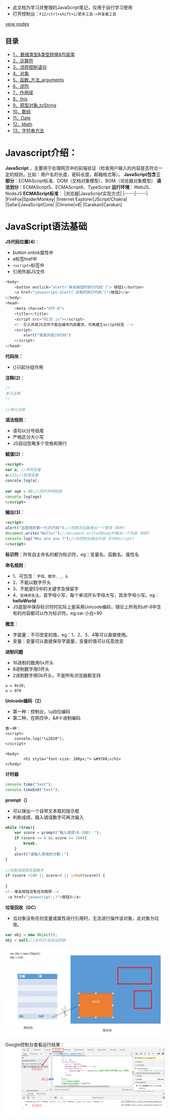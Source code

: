 - 此文档为学习并整理的JavaScript笔记，仅用于自行学习使用
- 打开控制台：`F12/ctrl+shift+i/更多工具->开发者工具`

[veiw nodes](https://gaoyubest.github.io/GyHelloJavaScripyt)

## 目录

*   [1.、数据类型&类型转换&包装类](01_数据类型_类型转换_包装类.md)
*   [2、运算符](02_运算符.md)
*   [3、流程控制语句](03_流程控制语句.md)
*   [4、对象](04_对象.md)
*   [5、函数_方法_arguments](05_函数_方法_arguments.md)
*   [6、闭包](06_闭包.md)
*   [7、作用域](07_作用域md)
*   [8、this](08_this.md)
*   [9、原型对象_toString](09_原型对象_toString.md)
*   [10、数组](010_数组.md)
*   [11、Date](011_Date.md)
*   [12、Math](012_Math.md)
*   [13、字符串方法](013_字符串方法.md)





# Javascript介绍：
**JavaScript** ，主要用于处理网页中的前端验证（检查用户输入的内容是否符合一定的规则，比如：用户名的长度，密码长度，邮箱格式等）。
**JavaScript包含三部分**：ECMAScript标准、DOM（文档对象模型）、BOM（浏览器对象模型）
**语法划分**：ECMAScript5、ECMAScript6、TypeScript
**运行环境**：WebJS、NodeJS
**ECMAScript标准**：
|浏览器|JavaScript实现方式|
|-----|-----|
|FireFox|SpiderMonkey|
|Internet Explorer|JScript/Chakra|
|Safari|JavaScriptCore|
|Chrome|v8|
|Carakan|Carakan|
# JavaScript语法基础
**JS代码位置(4)**：
- button onlink属性中
- a标签href中
- `<script>`标签中
- 引用外部JS文件
```JavaScript
<body>
    <button onclick="alert('单击按钮时执行代码')"> 按钮1</button>
    <a href="javascript:alert('点我时执行代码')">按钮2</a>
</body>
<head>
    <meta charset="UTF-8">
    <title></title>
    <script src="01JS.js"></script>
    <!--引入外部JS文件不能在编写内部要求，可再建立script标签 -->
    <script>
        alert("我是内部JS代码")
    </script>
</head>
```
**代码块：**
- {}只起分组作用

**注释(2)**：
```js
/*
多行注释
*/

//单行注释
```

**语法规则**：
- 语句以分号结尾
- 严格区分大小写
- JS自动忽略多个空格和换行

**赋值(2)**：
```html
<script>
var a; //声明变量
a=123;//赋值变量
concole.log(a);

var age = 80;//同时声明赋值
console.log(age)
</script>
```
**输出(3)**：
```html
<script>
alert("这是我的第一行JS代码");//控制浏览器弹出一个警告（BOM）
document.write("Hello!");//document.write向body中输出一个内容（DOM）
console.log("Who are you ?");//向控制台输出内容（ECMAScript）
</script>
```
**标识符**：所有自主命名的都为标识符，eg：变量名、函数名、属性名

**命名规则**：
- 1、可包含：`字母、数学、_、& `
- 2、不能以数字开头
- 3、不能是ES中的关键字及保留字
- 4、`驼峰命名法`，首字母小写，每个单词开头字母大写，其余字母小写。eg：**helloWorld**
- JS底层中保存标识符时实际上是采用Unicode编码，理论上所有的utf-8中含有的内容都可以作为标识符。eg:var 小白=90

**概念**：
- 字面量：不可改变的值，eg：1、2、3、4等可以直接使用。
- 变量：变量可以直接保存字面量，变量的值可以任意改变
  
**进制问题**
- 16进制的数用0x开头
- 8进制数字用0开头
- 2进制数字用0b开头，不是所有浏览器都支持
```JS
a = 0x10;
a = 070
```
**Unicode编码（2）**
- 第一种：控制台，\u四位编码
- 第二种，在网页中，&#十进制编码
```JS
第一种：
<script>
    console.log("\u2620");
</script>

<body>
        <h1 style="font-size: 200px;"> &#9760;</h1>
</body>
```
**计时器**
```js
console.time("test");
console.timeEnd("test");
```
**prompt（）**
- 可以弹出一个自带文本框的提示框
- 判断成绩，输入错误数字可再次输入
```js
while (true){
    var score = prompt("输入成绩(0-100)："); 
    if (score >= 0 && score <= 100){
        break;
    }
    alert("请输入有效的分数！")
}

//判断成绩是否是数字
if (score >100 || score<0 || isNaN(score)) {

}
<!--单击按钮没有任何跳转-->
 <a href="javascript:;)">按钮3</a>
```
**垃圾回收（GC）**
- 当对象没有任何变量或属性进行引用时，无法进行操作该对象，此对象为垃圾。
```js
var obj = new Object();
obj = null;//此时JS会自动回收
```
![](./images/GC.png)

Google控制台查看运行结果：
![](./images/Google.png)